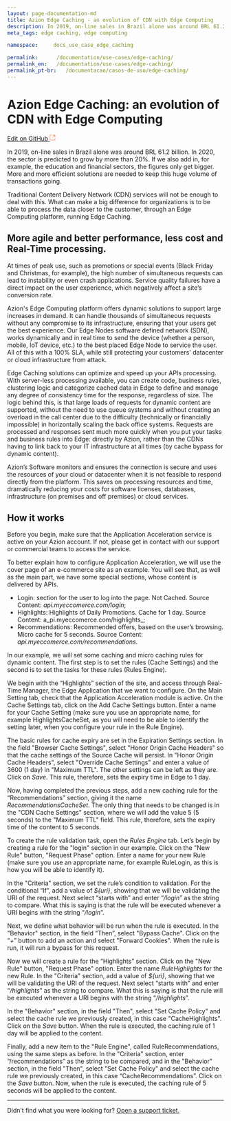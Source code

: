 ```yaml
---
layout: page-documentation-md
title: Azion Edge Caching - an evolution of CDN with Edge Computing
description: In 2019, on-line sales in Brazil alone was around BRL 61.2 billion.
meta_tags: edge caching, edge computing

namespace:     docs_use_case_edge_caching

permalink:      /documentation/use-cases/edge-caching/
permalink_en:   /documentation/use-cases/edge-caching/
permalink_pt-br:   /documentacao/casos-de-uso/edge-caching/
---
```

# Azion Edge Caching: an evolution of CDN with **Edge Computing**

[Edit on GitHub <svg width="14" height="14" xmlns="http://www.w3.org/2000/svg"><g fill="none" stroke="#F3652B"><path d="M4.81.71H.672v11.43H12.1V8.001" stroke-width=".8"/><path d="M6.87.786h5.155V5.94M6.31 6.5L12.026.786"/></g></svg>](https://github.com/aziontech/docs_en/edit/master/use-cases/edge-caching/2021-01-14-index.md)

In 2019, on-line sales in Brazil alone was around BRL 61.2 billion. In 2020, the sector is predicted to grow by more than 20%. If we also add in, for example, the education and financial sectors, the figures only get bigger. More and more efficient solutions are needed to keep this huge volume of transactions going.

Traditional Content Delivery Network (CDN) services will not be enough to deal with this. What can make a big difference for organizations is to be able to process the data closer to the customer, through an Edge Computing platform, running Edge Caching. 

## More agile and better performance, less cost and Real-Time processing.

At times of peak use, such as promotions or special events (Black Friday and Christmas, for example), the high number of simultaneous requests can lead to instability or even crash applications. Service quality failures have a direct impact on the user experience, which negatively affect a site’s conversion rate.

Azion's Edge Computing platform offers dynamic solutions to support large increases in demand. It can handle thousands of simultaneous requests without any compromise to its infrastructure, ensuring that your users get the best experience. 
Our Edge Nodes software defined network (SDN), works dynamically and in real time to send the device (whether a person, mobile, IoT device, etc.) to the best placed Edge Node to service the user. All of this with a 100% SLA, while still protecting your customers' datacenter or cloud infrastructure from attack.

Edge Caching solutions can optimize and speed up your APIs processing. With server-less processing available, you can create code, business rules, clustering logic and categorize cached data in Edge to define and manage any degree of consistency time for the response, regardless of size. 
The logic behind this, is that large loads of requests for dynamic content are supported, without the need to use queue systems and without creating an overload in the call center due to the difficulty (technically or financially impossible) in horizontally scaling the back office systems.
Requests are processed and responses sent much more quickly when you put your tasks and business rules into Edge: directly by Azion, rather than the CDNs having to link back to your IT infrastructure at all times (by cache bypass for dynamic content). 

Azion’s Software monitors and ensures the connection is secure and uses the resources of your cloud or datacenter when it is not feasible to respond directly from the platform. This saves on processing resources and time, dramatically reducing your costs for software licenses, databases, infrastructure (on premises and off premises) or cloud services.

## How it works 

Before you begin, make sure that the Application Acceleration service is active on your Azion account. If not, please get in contact with our support or commercial teams to access the service.

To better explain how to configure Application Acceleration, we will use the cover page of an e-commerce site as an example. You will see that, as well as the main part, we have some special sections, whose content is delivered by APIs.

* Login: section for the user to log into the page. Not Cached. Source Content: _api.myeccomerce.com/login_;
* Highlights: Highlights of Daily Promotions. Cache for 1 day. Source Content: a_pi.myeccomerce.com/highlights_;
* Recommendations: Recommended offers, based on the user’s browsing. Micro cache for 5 seconds. Source Content: _api.myeccomerce.com/recommendations_.

In our example, we will set some caching and micro caching rules for dynamic content. The first step is to set the rules (Cache Settings) and the second is to set the tasks for these rules (Rules Engine).

We begin with the “Highlights” section of the site, and access through Real-Time Manager, the Edge Application that we want to configure. On the Main Setting tab, check that the Application Acceleration module is active. On the Cache Settings tab, click on the Add Cache Settings button. Enter a name for your Cache Setting (make sure you use an appropriate name, for example HighlightsCacheSet, as you will need to be able to identify the setting later, when you configure your rule in the Rule Engine).

The basic rules for cache expiry are set in the Expiration Settings section. In the field "Browser Cache Settings", select "Honor Origin Cache Headers" so that the cache settings of the Source Cache will persist. In "Honor Origin Cache Headers", select "Override Cache Settings" and enter a value of 3600 (1 day) in "Maximum TTL". The other settings can be left as they are. Click on *Save*. This rule, therefore, sets the expiry time in Edge to 1 day.

Now, having completed the previous steps, add a new caching rule for the “Recommendations” section, giving it the name _RecommendationsCacheSet_. The only thing that needs to be changed is in the "CDN Cache Settings" section, where we will add the value 5 (5 seconds) to the "Maximum TTL" field. This rule, therefore, sets the expiry time of the content to 5 seconds.

To create the rule validation task, open the *Rules Engine* tab. Let’s begin by creating a rule for the "login" section in our example. Click on the "New Rule" button, "Request Phase" option. Enter a name for your new Rule (make sure you use an appropriate name, for example RuleLogin, as this is how you will be able to identify it).

In the "Criteria" section, we set the rule’s condition to validation. For the conditional “If”, add a value of *${uri}*, showing that we will be validating the URI of the request. Next select “starts with” and enter “_/login_” as the string to compare. What this is saying is that the rule will be executed whenever a URI begins with the string “_/login_”. 

Next, we define what behavior will be run when the rule is executed. In the "Behavior" section, in the field “Then”, select "Bypass Cache". Click on the “_+_” button to add an action and select "Forward Cookies". When the rule is run, it will run a bypass for this request.

Now we will create a rule for the “Highlights” section. Click on the "New Rule" button, "Request Phase" option. Enter the name _RuleHighlights_ for the new Rule. In the "Criteria" section, add a value of *${uri}*, showing that we will be validating the URI of the request. Next select “starts with” and enter “_/highlights_” as the string to compare. What this is saying is that the rule will be executed whenever a URI begins with the string “_/highlights_”.

In the "Behavior" section, in the field "Then", select "Set Cache Policy" and select the cache rule we previously created, in this case "CacheHighlights". Click on the *Save* button. When the rule is executed, the caching rule of 1 day will be applied to the content.

Finally, add a new item to the "Rule Engine", called RuleRecommendations, using the same steps as before. In the "Criteria" section, enter “/recommendations” as the string to be compared, and in the "Behavior" section, in the field "Then", select "Set Cache Policy" and select the cache rule we previously created, in this case “CacheRecommendations”. Click on the *Save* button. Now, when the rule is executed, the caching rule of 5 seconds will be applied to the content.

---

Didn’t find what you were looking for? [Open a support ticket.](https://tickets.azion.com/)
